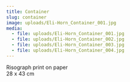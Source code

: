 ```yaml
---
title: Container
slug: container
image: uploads/Eli-Horn_Container_001.jpg
media:
  - file: uploads/Eli-Horn_Container_001.jpg
  - file: uploads/Eli-Horn_Container_002.jpg
  - file: uploads/Eli-Horn_Container_003.jpg
  - file: uploads/Eli-Horn_Container_004.jpg
---
```


Risograph print on paper  
28 x 43 cm
